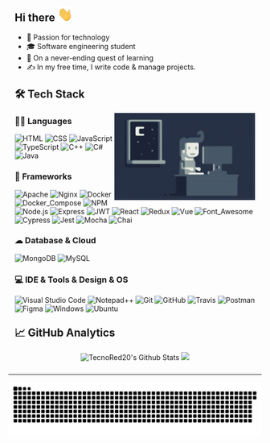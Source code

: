 <div style="width:95%;margin:auto;">
  <h2>Hi there <img src="./assets/wave.gif" width="30px"></h2>
  <ul>
  <li>🚀 Passion for technology</li>
  <li>🎓 Software engineering student</li>
  <li>🌱 On a never-ending quest of learning</li>
  <li>✍️  In my free time, I write code & manage projects.</li>
  </ul>  
  <h2 style="margin-top:25px;">🛠 Tech Stack</h2>
  <img alt="Night Coding" src="./assets/night-coding.gif" align="right" width="280px"/>

  ### 👩‍💻 Languages
  ![HTML](https://img.shields.io/badge/-HTML-333333?logo=HTML5)
  ![CSS](https://img.shields.io/badge/-CSS-333333?logo=CSS3&logoColor=1572B6)
  ![JavaScript](https://img.shields.io/badge/-JavaScript-333333?logo=javascript)
  ![TypeScript](https://img.shields.io/badge/-TypeScript-333333?logo=typescript)
  ![C++](https://img.shields.io/badge/-C++-333333?logo=cplusplus&logoColor=6092c7)
  ![C#](https://img.shields.io/badge/-C%23-333333?logo=csharp&logoColor=6092c7)
  ![Java](https://img.shields.io/badge/-Java-333333?logo=openjdk&logoColor=6f9cf3)
  <!-- ![Ruby](https://img.shields.io/badge/-Ruby-333333?logo=ruby&logoColor=FF0000) -->
  <!-- ![Python](https://img.shields.io/badge/-Python-333333?logo=python) -->

  ### 🚀 Frameworks
  ![Apache](https://img.shields.io/badge/-Apache-333333?logo=Apache&logoColor=f8272f)
  ![Nginx](https://img.shields.io/badge/-Nginx-333333?logo=nginx&logoColor=009639)
  ![Docker](https://img.shields.io/badge/-Docker-333333?logo=docker)
  ![Docker_Compose](https://img.shields.io/badge/-Docker%20Compose-333333?&logo=docker&logoColor=B4C3D2)
  ![NPM](https://img.shields.io/badge/-NPM-333333?logo=npm)
  ![Node.js](https://img.shields.io/badge/-Node.js-333333?logo=node.js)
  ![Express](https://img.shields.io/badge/-Express.js-333333?logo=express&logoColor=black)
  ![JWT](https://img.shields.io/badge/-JWT-333333?logo=JSON%20web%20tokens&logoColor=000000)
  ![React](https://img.shields.io/badge/-React-333333?logo=react)
  ![Redux](https://img.shields.io/badge/-Redux-333333?logo=redux)
  ![Vue](https://img.shields.io/badge/-Vue.js-333333?logo=vue.js)
  ![Font_Awesome](https://img.shields.io/badge/-Font_Awesome-333333?logo=fontawesome&logoColor=339AF0)
  ![Cypress](https://img.shields.io/badge/-Cypress-333333?logo=cypress&logoColor=23262e)
  ![Jest](https://img.shields.io/badge/Jest-333333?logo=jest&logoColor=C21325)
  ![Mocha](https://img.shields.io/badge/-Mocha-333333?logo=Mocha&logoColor=8D6748)
  ![Chai](https://img.shields.io/badge/Chai-333333?logo=chai&logoColor=f8272f)
  <!-- ![Gradle](https://img.shields.io/badge/gradle-333333?logo=gradle&logoColor=02303A) -->

  ### ☁ Database & Cloud
  ![MongoDB](https://img.shields.io/badge/-MongoDB-333333?logo=mongodb)
  ![MySQL](https://img.shields.io/badge/-Microsoft_SQL_Server-333333?logo=microsoft-sql-server&logoColor=blue)
  <!-- ![Heroku](https://img.shields.io/badge/-Heroku-333333?logo=heroku&logoColor=79589f) -->
  <!-- ![MariaDB](https://img.shields.io/badge/-MariaDB-333333?logo=mariadb&logoColor=ba7257) -->

  ### 💻 IDE & Tools & Design & OS
  ![Visual Studio Code](https://img.shields.io/badge/-VS%20Code-333333?logo=visual-studio-code&logoColor=007ACC)
  ![Notepad++](https://img.shields.io/badge/-Notepad++-333333.svg?logo=notepad%2B%2B&logoColor=90E59A)
  ![Git](https://img.shields.io/badge/-Git-333333?logo=git)
  ![GitHub](https://img.shields.io/badge/-GitHub-333333?logo=github)
  ![Travis](https://img.shields.io/badge/-TravisCI-333333?logo=travisci&logoColor=000)
  ![Postman](https://img.shields.io/badge/-Postman-333333?logo=postman)
  ![Figma](https://img.shields.io/badge/-Figma-333333?logo=figma)
  ![Windows](https://img.shields.io/badge/Windows-333333?style=flag&logo=windows&logoColor=0078D6)
  ![Ubuntu](https://img.shields.io/badge/Ubuntu-333333?logo=ubuntu&logoColor=E95420)
  <!-- ![Eclipse](https://img.shields.io/badge/-Eclipse-333333?logo=eclipse-ide&logoColor=2C2255) -->

  <h2 style="margin-top:25px;">&#x1f4c8 GitHub Analytics</h2>
  
  <div align="center">
  <img height="150px" src="https://github-readme-stats.vercel.app/api?username=TecnoRed20&count_private=true&show_icons=true&line_height=25&title_color=7A7ADB&icon_color=2234AE&text_color=D3D3D3&bg_color=0,000000,130F40" alt="TecnoRed20's Github Stats" />

  <img height="150px" src="https://github-readme-stats-eight-theta.vercel.app/api/top-langs/?username=TecnoRed20&layout=compact&title_color=7A7ADB&icon_color=2234AE&text_color=D3D3D3&bg_color=0,000000,130F40" />
  </div>
</div>
  
<hr style="margin-top:25px;">
<div align="center">
  <img src="./assets/contribution-grid-snake.svg" alt="snake">
</div>


<!--
https://dev.to/envoy_/150-badges-for-github-pnk
https://github.com/Ileriayo/markdown-badges
-->
